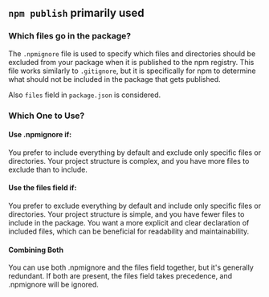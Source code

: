## `npm publish` primarily used

### Which files go in the package?

The `.npmignore` file is used to specify which files and directories should be excluded from your package when it is published to the npm registry. This file works similarly to `.gitignore`, but it is specifically for npm to determine what should not be included in the package that gets published.

Also `files` field in `package.json` is considered.

### Which One to Use?

#### Use .npmignore if:

You prefer to include everything by default and exclude only specific files or directories.
Your project structure is complex, and you have more files to exclude than to include.

#### Use the files field if:

You prefer to exclude everything by default and include only specific files or directories.
Your project structure is simple, and you have fewer files to include in the package.
You want a more explicit and clear declaration of included files, which can be beneficial for readability and maintainability.

#### Combining Both

You can use both .npmignore and the files field together, but it's generally redundant. If both are present, the files field takes precedence, and .npmignore will be ignored.
